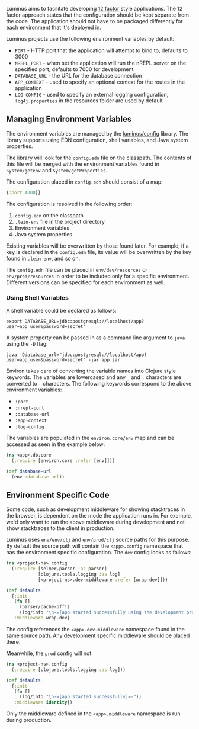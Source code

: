 Luminus aims to facilitate developing [12 factor](http://12factor.net/) style applications.
The 12 factor approach states that the configuration should be kept separate from the code. The application
should not have to be packaged differently for each environment that it's deployed in.

Luminus projects use the following environment variables by default:

* `PORT` - HTTP port that the application will attempt to bind to, defaults to 3000
* `NREPL_PORT` - when set the application will run the nREPL server on the specified port, defaults to 7000 for development
* `DATABASE_URL` - the URL for the database connection
* `APP_CONTEXT` - used to specify an optional context for the routes in the application
* `LOG-CONFIG` - used to specify an external logging configuration, `log4j.properties` in the resources folder are used by default

## Managing Environment Variables

The environment variables are managed by the [luminus/config](https://github.com/luminus-framework/config) library.
The library supports using EDN configuration, shell variables, and Java system properties.

The library will look for the `config.edn` file on the classpath. The contents of this file will be merged with the environment variables found in `System/getenv` and `System/getProperties`.

The configuration placed in `config.edn` should consist of a map:

```clojure
{:port 4000}}
``` 

The configuration is resolved in the following order:

1. `config.edn` on the classpath
2. `.lein-env` file in the project directory
3. Environment variables
4. Java system properties

Existing variables will be overwritten by those found later. For example, if a key is declared in the `config.edn` file, its value will be overwritten by the key found in `.lein-env`, and so on.

The `config.edn` file can be placed in `env/dev/resources` or `env/prod/resources` in order to be included only for a specific environment. Different versions can be specified for each environment as well.

### Using Shell Variables

A shell variable could be declared as follows:

```
export DATABASE_URL=jdbc:postgresql://localhost/app?user=app_user&password=secret"
```

A system property can be passed in as a command line argument to `java` using the `-D` flag:

```
java -Ddatabase_url="jdbc:postgresql://localhost/app?user=app_user&password=secret" -jar app.jar
```

Environ takes care of converting the variable names into Clojure style keywords. The variables are lowercased and any `_` and `.`
characters are converted to `-` characters. The following keywords correspond to the above environment variables:

* `:port`
* `:nrepl-port`
* `:database-url`
* `:app-context`
* `:log-config`

The variables are populated in the `environ.core/env` map and can be accessed as seen in the example below:

```clojure
(ns <app>.db.core
  (:require [environ.core :refer [env]]))

(def database-url
  (env :database-url))
```

## Environment Specific Code

Some code, such as development middleware for showing stacktraces in the browser, is dependent on the mode the application
runs in. For example, we'd only want to run the above middleware during development and not show stacktraces to the client
in production.

Luminus uses `env/env/clj` and `env/prod/clj` source paths for this purpose. By default the source path will contain the
`<app>.config` namespace that has the environment specific configuration. The `dev` config looks as follows:

```clojure
(ns <project-ns>.config
  (:require [selmer.parser :as parser]
            [clojure.tools.logging :as log]
            [<project-ns>.dev-middleware :refer [wrap-dev]]))

(def defaults
  {:init
   (fn []
     (parser/cache-off!)
     (log/info "\n-=[app started successfully using the development profile]=-"))
   :middleware wrap-dev}
```

The config references the `<app>.dev-middleware` namespace found in the same source path. Any development specific middleware
should be placed there.

Meanwhile, the `prod` config will not 
 
```clojure
(ns <project-ns>.config
  (:require [clojure.tools.logging :as log]))

(def defaults
  {:init
   (fn []
     (log/info "\n-=[app started successfully]=-"))
   :middleware identity})
```

Only the middleware defined in the `<app>.middleware` namespace is run during production.
